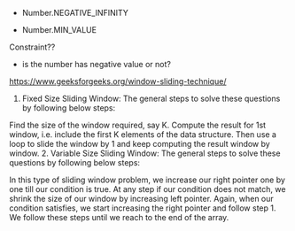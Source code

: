 * Number.NEGATIVE_INFINITY

* Number.MIN_VALUE

Constraint??
* is the number has negative value or not?

https://www.geeksforgeeks.org/window-sliding-technique/

1. Fixed Size Sliding Window:
The general steps to solve these questions by following below steps:

Find the size of the window required, say K.
Compute the result for 1st window, i.e. include the first K elements of the data structure.
Then use a loop to slide the window by 1 and keep computing the result window by window.
2. Variable Size Sliding Window:
The general steps to solve these questions by following below steps:

In this type of sliding window problem, we increase our right pointer one by one till our condition is true.
At any step if our condition does not match, we shrink the size of our window by increasing left pointer.
Again, when our condition satisfies, we start increasing the right pointer and follow step 1.
We follow these steps until we reach to the end of the array.
